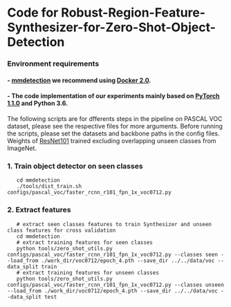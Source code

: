 # Code for Robust-Region-Feature-Synthesizer-for-Zero-Shot-Object-Detection
### Environment requirements
#### - [mmdetection](http://github.com/open-mmlab/mmdetection) we recommend using [Docker 2.0](Docker.md). 
#### - The code implementation of our experiments mainly based on [PyTorch 1.1.0](https://pytorch.org/) and Python 3.6.
The following scripts are for dfferents steps in the pipeline on PASCAL VOC dataset, please see the respective files for more arguments. Before running the scripts, please set the datasets and backbone paths in the config files. Weights of [ResNet101](https://drive.google.com/file/d/1g3UXPw-_K3na7acQGZlhjgQPjXz_FNnX/view?usp=sharing) trained excluding overlapping unseen classes from ImageNet.

### 1. Train object detector on seen classes
       cd mmdetection
       ./tools/dist_train.sh configs/pascal_voc/faster_rcnn_r101_fpn_1x_voc0712.py
 

### 2. Extract features
       # extract seen classes features to train Synthesizer and unseen class features for cross validation
       cd mmdetection
       # extract training features for seen classes
       python tools/zero_shot_utils.py configs/pascal_voc/faster_rcnn_r101_fpn_1x_voc0712.py --classes seen --load_from ./work_dir/voc0712/epoch_4.pth --save_dir ../../data/voc --data_split train
       # extract training features for unseen classes
       python tools/zero_shot_utils.py configs/pascal_voc/faster_rcnn_r101_fpn_1x_voc0712.py --classes unseen --load_from ./work_dir/voc0712/epoch_4.pth --save_dir ../../data/voc --data_split test
       
       

